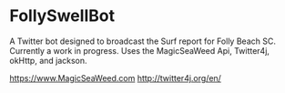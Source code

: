 # FollySwellBot
A Twitter bot designed to broadcast the Surf report for Folly Beach SC. Currently a work in progress.
Uses the MagicSeaWeed Api, Twitter4j, okHttp, and jackson.

https://www.MagicSeaWeed.com
http://twitter4j.org/en/

